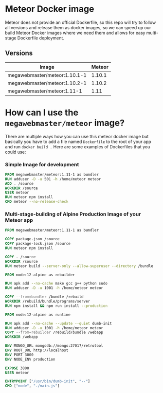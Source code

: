 # Meteor Docker image

Meteor does not provide an official Dockerfile, so this repo will try to follow all versions and release them as docker
images, so we can speed up our build Meteor Docker images where we need them and allows for easy multi-stage Dockerfile
deployment.

## Versions

Image                         | Meteor   
----------------------------- | -------
megawebmaster/meteor:1.10.1-1 | 1.10.1
megawebmaster/meteor:1.10.2-1 | 1.10.2
megawebmaster/meteor:1.11-1   | 1.11

# How can I use the ``megawebmaster/meteor`` image?

There are multiple ways how you can use this meteor docker image but basically you
have to add a file named ``Dockerfile`` to the root of your app and run ``docker build .``
Here are some examples of Dockerfiles that you could use:

### Simple Image for development

```dockerfile
FROM megawebmaster/meteor:1.11-1 as bundler
RUN adduser -D -u 501 -h /home/meteor meteor
ADD . /source
WORKDIR /source
USER meteor
RUN meteor npm install
CMD meteor --no-release-check 
```

### Multi-stage-building of Alpine Production Image of your Meteor app

```dockerfile
FROM megawebmaster/meteor:1.11-1 as bundler

COPY package.json /source
COPY package-lock.json /source
RUN meteor npm install

COPY . /source
WORKDIR /source
RUN meteor build --server-only --allow-superuser --directory /bundle

FROM node:12-alpine as rebuilder

RUN apk add --no-cache make gcc g++ python sudo
RUN adduser -D -u 1001 -h /home/meteor meteor

COPY --from=bundler /bundle /rebuild
WORKDIR /rebuild/bundle/programs/server
RUN npm install && npm run install --production

FROM node:12-alpine as runtime

RUN apk add --no-cache --update --quiet dumb-init
RUN adduser -D -u 1001 -h /home/meteor meteor
COPY --from=rebuilder /rebuild/bundle /webapp
WORKDIR /webapp

ENV MONGO_URL mongodb://mongo:27017/retrotool
ENV ROOT_URL http://localhost
ENV PORT 3000
ENV NODE_ENV production

EXPOSE 3000
USER meteor

ENTRYPOINT ["/usr/bin/dumb-init", "--"]
CMD ["node", "./main.js"]
```
